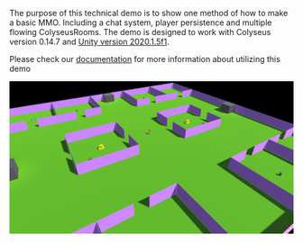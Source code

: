 The purpose of this technical demo is to show one method of how to make a basic MMO. Including a chat system, player persistence and multiple flowing ColyseusRooms. The demo is designed to work with Colyseus version 0.14.7 and [Unity version 2020.1.5f1](https://unity3d.com/unity/qa/lts-releases).

Please check our [documentation](https://docs.colyseus.io/demo/mmo/) for more information about utilizing this demo

![Screenshot](Screenshot.PNG)
